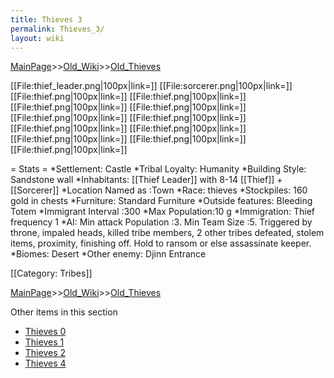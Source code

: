 ```yaml
---
title: Thieves 3
permalink: Thieves_3/
layout: wiki
---
```


[MainPage](/keeperrl_wiki/ "wikilink")>>[Old_Wiki](/keeperrl_wiki/Old_Wiki "wikilink")>>[Old_Thieves](/keeperrl_wiki/Old_Thieves "wikilink")

[[File:thief_leader.png|100px|link=]]
[[File:sorcerer.png|100px|link=]]
[[File:thief.png|100px|link=]]
[[File:thief.png|100px|link=]]
[[File:thief.png|100px|link=]]
[[File:thief.png|100px|link=]]
[[File:thief.png|100px|link=]]
[[File:thief.png|100px|link=]]
[[File:thief.png|100px|link=]]
[[File:thief.png|100px|link=]]
[[File:thief.png|100px|link=]]
[[File:thief.png|100px|link=]]
[[File:thief.png|100px|link=]]

= Stats =
*Settlement: Castle 
*Tribal Loyalty: Humanity
*Building Style: Sandstone wall
*Inhabitants: [[Thief Leader]] with 8-14 [[Thief]] + [[Sorcerer]]
*Location Named as :Town
*Race: thieves
*Stockpiles: 160 gold in chests
*Furniture: Standard Furniture
*Outside features: Bleeding Totem 
*Immigrant Interval :300 
*Max Population:10 g
*Immigration: Thief frequency 1
*AI: Min attack Population :3. Min Team Size :5. Triggered by throne, impaled heads, killed tribe members, 2 other tribes defeated, stolem items, proximity, finishing off. Hold to ransom or else assassinate keeper.
*Biomes: Desert 
*Other enemy: Djinn Entrance

[[Category: Tribes]]

[MainPage](/keeperrl_wiki/ "wikilink")>>[Old_Wiki](/keeperrl_wiki/Old_Wiki "wikilink")>>[Old_Thieves](/keeperrl_wiki/Old_Thieves "wikilink")

Other items in this section
-    [Thieves 0](/keeperrl_wiki/Thieves_0 "wikilink")
-    [Thieves 1](/keeperrl_wiki/Thieves_1 "wikilink")
-    [Thieves 2](/keeperrl_wiki/Thieves_2 "wikilink")
-    [Thieves 4](/keeperrl_wiki/Thieves_4 "wikilink")
